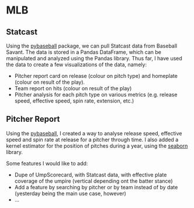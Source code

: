 # MLB

## Statcast

Using the [pybaseball](https://github.com/jldbc/pybaseball) package, we can pull Statcast data from Baseball Savant. The data is stored in a Pandas DataFrame, which can be manipulated and analyzed using the Pandas library. Thus far, I have used the data to create a few visualizations of the data, namely: 
- Pitcher report card on release (colour on pitch type) and homeplate (colour on result of the play).
- Team report on hits (colour on result of the play)
- Pitcher analysis for each pitch type on various metrics (e.g. release speed, effective speed, spin rate, extension, etc.)

## Pitcher Report

Using the [pybaseball](https://github.com/jldbc/pybaseball), I created a way to analyse release speed, effective speed and spin rate at release for a pitcher through time. I also added a kernel estimator for the position of pitches during a year, using the [seaborn](https://seaborn.pydata.org/) library.

Some features I would like to add:
- Dupe of UmpScorecard, with Statcast data, with effective plate coverage of the umpire (vertical depending ont the batter stance)
- Add a feature by searching by pitcher or by team instead of by date (yesterday being the main use case, however)
- ...